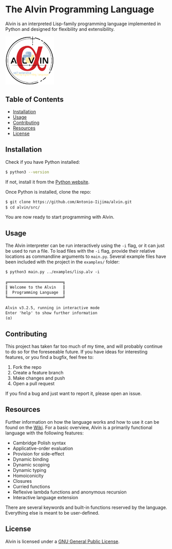 # The Alvin Programming Language

Alvin is an interpreted Lisp-family programming language implemented in Python and designed for flexibility and extensibility. 

<img src="https://github.com/Antonio-Iijima/alvin/blob/main/Alvin%20Logo.png?raw=true" width=30%>


## Table of Contents

- [Installation](#installation)
- [Usage](#usage)
- [Contributing](#contributing)
- [Resources](#resources)
- [License](#license)


## Installation

Check if you have Python installed:

```bash
$ python3 --version
```

If not, install it from the [Python website](https://www.python.org/).

Once Python is installed, clone the repo:

```bash
$ git clone https://github.com/Antonio-Iijima/alvin.git
$ cd alvin/src/
```

You are now ready to start programming with Alvin.


## Usage

The Alvin interpreter can be run interactively using the `-i` flag, or it can just be used to run a file. To load files with the `-i` flag, provide their relative locations as commandline arguments to `main.py`. Several example files have been included with the project in the `examples/` folder:

```
$ python3 main.py ../examples/lisp.alv -i

╔════════════════════════╗
║ Welcome to the Alvin   ║
║  Programming Language  ║
╚════════════════════════╝

Alvin v3.2.5, running in interactive mode
Enter 'help' to show further information
(α)
```


## Contributing

This project has taken far too much of my time, and will probably continue to do so for the foreseeable future. If you have ideas for interesting features, or you find a bugfix, feel free to:

1.	Fork the repo
2.	Create a feature branch
3.	Make changes and push
4.	Open a pull request 

If you find a bug and just want to report it, please open an issue.


## Resources

Further information on how the language works and how to use it can be found on the [Wiki](https://github.com/Antonio-Iijima/alvin/wiki). For a basic overview, Alvin is a primarily functional language with the following features:

- Cambridge Polish syntax
- Applicative-order evaluation
- Provision for side-effect
- Dynamic binding
- Dynamic scoping
- Dynamic typing
- Homoiconicity
- Closures
- Curried functions
- Reflexive lambda functions and anonymous recursion
- Interactive language extension

There are several keywords and built-in functions reserved by the language. Everything else is meant to be user-defined.


## License


Alvin is licensed under a [GNU General Public License](https://github.com/Antonio-Iijima/alvin/blob/main/LICENSE).
